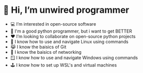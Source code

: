 # 👋 Hi, I’m unwired programmer
- 💻 I’m interested in open-source software
- 🌱 I'm a good python programmer, but i want to get BETTER
- ❤️ I’m looking to collaborate on open-source python projects
- 🐧 I know how to use and navigate Linux using commands
- 😹 I know the baisics of Git
- 📶 I know the baisics of networking
- 🪟 I know how to use and navigate Windows using commands
- 🕹️ I know how to set up WSL's and virtual machines
